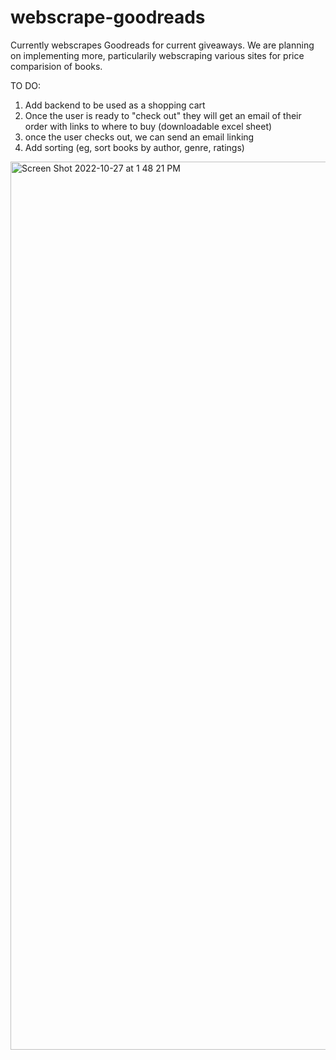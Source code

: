 # webscrape-goodreads
Currently webscrapes Goodreads for current giveaways. We are planning on implementing more, particularily webscraping various sites for price comparision of books. 


TO DO:
1. Add backend to be used as a shopping cart
2. Once the user is ready to "check out" they will get an email of their order with links to where to buy (downloadable excel sheet) 
3. once the user checks out, we can send an email linking 
4. Add sorting (eg, sort books by author, genre, ratings) 
   

<img width="1421" alt="Screen Shot 2022-10-27 at 1 48 21 PM" src="https://user-images.githubusercontent.com/68759170/198362342-68ca39c5-88a5-4898-b27d-03247921a1d8.png">
